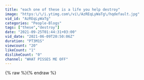 ```yaml
---
title: "each one of these is a life you help destroy"
image: "https:\/\/i.ytimg.com\/vi\/AzREqLyWaTg\/hqdefault.jpg"
vid_id: "AzREqLyWaTg"
categories: "People-Blogs"
tags: ["these","destroy"]
date: "2021-09-25T01:44:31+03:00"
vid_date: "2021-06-09T20:50:06Z"
duration: "PT3M1S"
viewcount: "20"
likeCount: "1"
dislikeCount: "0"
channel: "WHAT PISSES ME OFF"
---
```

{% raw %}{% endraw %}
